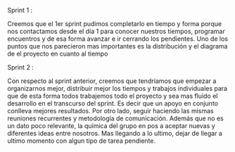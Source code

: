 
Sprint 1 :

Creemos que el 1er sprint pudimos completarlo en tiempo y forma porque nos contactamos desde el día 1 para conocer nuestros tiempos, programar encuentros y de esa forma avanzar e ir cerrando los pendientes.
Uno de los puntos que nos parecieron mas importantes es la distribución y el diagrama de el proyecto en cuanto al tiempo

Sprint 2 :

Con respecto al sprint anterior, creemos que tendríamos que empezar a  organizarnos mejor, distribuir mejor los tiempos y trabajos individuales para que de esta forma todos trabajemos todo el proyecto y sea mas fluido el desarrollo en el transcurso del sprint. Es decir que un apoyo en conjunto conlleva mejores resultados. Por otro lado, seguir haciendo las mismas reuniones recurrentes y metodología de comunicación. Además que no es un dato poco relevante, la química del grupo en pos a  aceptar nuevas y diferentes ideas entre nosotros. Mas llegando a lo ultimo, dejar de llegar a ultimo momento  con algun tipo de tarea pendiente.
